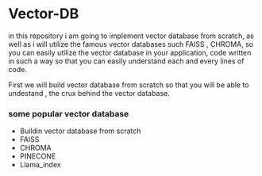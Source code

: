 # Vector-DB

in this repository i am going to implement vector database from scratch, as well as i will utilize the famous vector databases such FAISS , CHROMA,
so you can easily utilize the vector database in your application,
code written in such a way so that you can easily understand each and every lines of code.

First we will build vector database from scratch so that you will be able to undestand , the crux behind the vector database.

### some popular vector database
* Buildin vector database from scratch
* FAISS
* CHROMA
* PINECONE
* Llama_index
